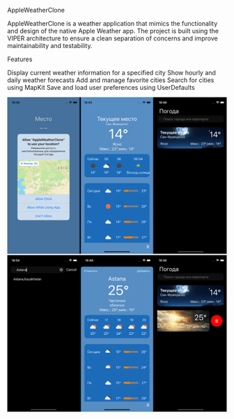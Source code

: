 AppleWeatherClone

AppleWeatherClone is a weather application that mimics the functionality and design of the native Apple Weather app. The project is built using the VIPER architecture to ensure a clean separation of concerns and improve maintainability and testability.

Features

Display current weather information for a specified city
Show hourly and daily weather forecasts
Add and manage favorite cities
Search for cities using MapKit
Save and load user preferences using UserDefaults

![one](Images/Weather.png)
![two](Images/Weather-1.png)
